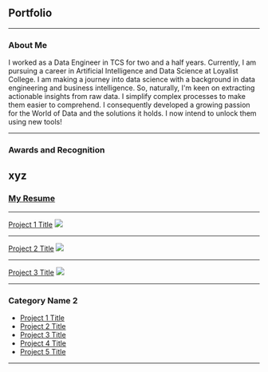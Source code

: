 ## Portfolio
---

### About Me

I worked as a Data Engineer in TCS for two and a half years. Currently, I am pursuing a career in Artificial Intelligence and Data Science at Loyalist College. I am making a journey into data science with a background in data engineering and business intelligence. So, naturally, I'm keen on extracting actionable insights from raw data. I simplify complex processes to make them easier to comprehend. I consequently developed a growing passion for the World of Data and the solutions it holds. I now intend to unlock them using new tools!

---

### Awards and Recognition

xyz
---

### [My Resume](/pdf/Resume.pdf)

---

[Project 1 Title](/sample_page)
<img src="images/dummy_thumbnail.jpg?raw=true"/>

---
[Project 2 Title](/pdf/sample_presentation.pdf)
<img src="images/dummy_thumbnail.jpg?raw=true"/>

---
[Project 3 Title](http://example.com/)
<img src="images/dummy_thumbnail.jpg?raw=true"/>

---

### Category Name 2

- [Project 1 Title](http://example.com/)
- [Project 2 Title](http://example.com/)
- [Project 3 Title](http://example.com/)
- [Project 4 Title](http://example.com/)
- [Project 5 Title](http://example.com/)

---





